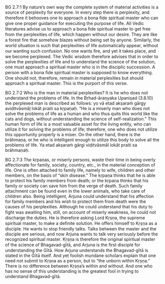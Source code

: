 BG 2.7:1	By nature’s own way the complete system of material activities is a source of perplexity for everyone. In every step there is perplexity, and therefore it behooves one to approach a bona ﬁde spiritual master who can give one proper guidance for executing the purpose of life. All Vedic literatures advise us to approach a bona ﬁde spiritual master to get free from the perplexities of life, which happen without our desire. They are like a forest ﬁre that somehow blazes without being set by anyone. Similarly, the world situation is such that perplexities of life automatically appear, without our wanting such confusion. No one wants ﬁre, and yet it takes place, and we become perplexed. The Vedic wisdom therefore advises that in order to solve the perplexities of life and to understand the science of the solution, one must approach a spiritual master who is in the disciplic succession. A person with a bona ﬁde spiritual master is supposed to know everything. One should not, therefore, remain in material perplexities but should approach a spiritual master. This is the purport of this verse.

BG 2.7:2	Who is the man in material perplexities? It is he who does not understand the problems of life. In the Bṛhad-āraṇyaka Upaniṣad (3.8.10) the perplexed man is described as follows: yo vā etad akṣaraṁ gārgy aviditvāsmāḻ lokāt praiti sa kṛpaṇaḥ. “He is a miserly man who does not solve the problems of life as a human and who thus quits this world like the cats and dogs, without understanding the science of self-realization.” This human form of life is a most valuable asset for the living entity, who can utilize it for solving the problems of life; therefore, one who does not utilize this opportunity properly is a miser. On the other hand, there is the brāhmaṇa, or he who is intelligent enough to utilize this body to solve all the problems of life. Ya etad akṣaraṁ gārgi viditvāsmāl lokāt praiti sa brāhmaṇaḥ.

BG 2.7:3	The kṛpaṇas, or miserly persons, waste their time in being overly affectionate for family, society, country, etc., in the material conception of life. One is often attached to family life, namely to wife, children and other members, on the basis of “skin disease.” The kṛpaṇa thinks that he is able to protect his family members from death; or the kṛpaṇa thinks that his family or society can save him from the verge of death. Such family attachment can be found even in the lower animals, who take care of children also. Being intelligent, Arjuna could understand that his affection for family members and his wish to protect them from death were the causes of his perplexities. Although he could understand that his duty to ﬁght was awaiting him, still, on account of miserly weakness, he could not discharge the duties. He is therefore asking Lord Kṛṣṇa, the supreme spiritual master, to make a deﬁnite solution. He offers himself to Kṛṣṇa as a disciple. He wants to stop friendly talks. Talks between the master and the disciple are serious, and now Arjuna wants to talk very seriously before the recognized spiritual master. Kṛṣṇa is therefore the original spiritual master of the science of Bhagavad-gītā, and Arjuna is the ﬁrst disciple for understanding the Gītā. How Arjuna understands the Bhagavad-gītā is stated in the Gītā itself. And yet foolish mundane scholars explain that one need not submit to Kṛṣṇa as a person, but to “the unborn within Kṛṣṇa.” There is no difference between Kṛṣṇa’s within and without. And one who has no sense of this understanding is the greatest fool in trying to understand Bhagavad-gītā.